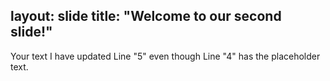 layout: slide
title: "Welcome to our second slide!"
---
Your text
I have updated Line "5" even though Line "4" has the placeholder text.
